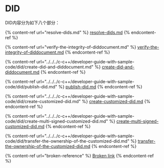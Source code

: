 # DID

DID内容分为如下八个部分：

{% content-ref url="resolve-dids.md" %}
[resolve-dids.md](resolve-dids.md)
{% endcontent-ref %}

{% content-ref url="verify-the-integrity-of-diddocument.md" %}
[verify-the-integrity-of-diddocument.md](verify-the-integrity-of-diddocument.md)
{% endcontent-ref %}

{% content-ref url="../../../c-c++/developer-guide-with-sample-code/did/create-did-and-diddocument.md" %}
[create-did-and-diddocument.md](../../../c-c++/developer-guide-with-sample-code/did/create-did-and-diddocument.md)
{% endcontent-ref %}

{% content-ref url="../../../c-c++/developer-guide-with-sample-code/did/publish-did.md" %}
[publish-did.md](../../../c-c++/developer-guide-with-sample-code/did/publish-did.md)
{% endcontent-ref %}

{% content-ref url="../../../c-c++/developer-guide-with-sample-code/did/create-customized-did.md" %}
[create-customized-did.md](../../../c-c++/developer-guide-with-sample-code/did/create-customized-did.md)
{% endcontent-ref %}

{% content-ref url="../../../c-c++/developer-guide-with-sample-code/did/create-multi-signed-customized-did.md" %}
[create-multi-signed-customized-did.md](../../../c-c++/developer-guide-with-sample-code/did/create-multi-signed-customized-did.md)
{% endcontent-ref %}

{% content-ref url="../../../c-c++/developer-guide-with-sample-code/did/transfer-the-ownership-of-the-customized-did.md" %}
[transfer-the-ownership-of-the-customized-did.md](../../../c-c++/developer-guide-with-sample-code/did/transfer-the-ownership-of-the-customized-did.md)
{% endcontent-ref %}

{% content-ref url="broken-reference" %}
[Broken link](broken-reference)
{% endcontent-ref %}
